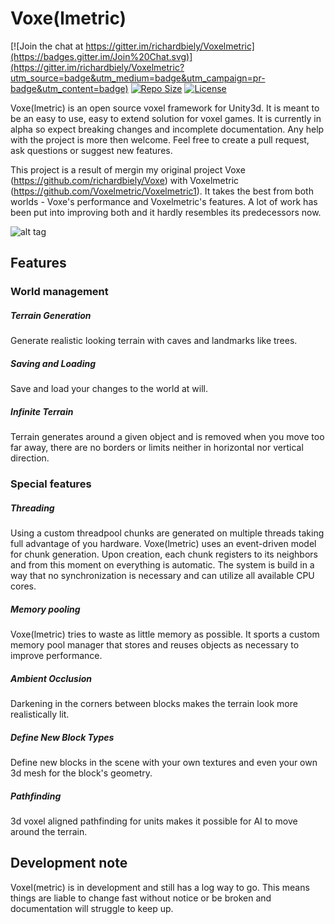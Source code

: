 # Voxe(lmetric)

[![Join the chat at https://gitter.im/richardbiely/Voxelmetric](https://badges.gitter.im/Join%20Chat.svg)](https://gitter.im/richardbiely/Voxelmetric?utm_source=badge&utm_medium=badge&utm_campaign=pr-badge&utm_content=badge)
[![Repo Size](https://reposs.herokuapp.com/?path=richardbiely/Voxelmetric)](https://github.com/richardbiely/Voxelmetric)
[![License](https://img.shields.io/badge/Licence-GNU-blue.svg)](https://github.com/richardbiely/Voxelmetric/blob/alpha_3/licence)

Voxe(lmetric) is an open source voxel framework for Unity3d. It is meant to be an easy to use, easy to extend solution for voxel games. It is currently in alpha so expect breaking changes and incomplete documentation. Any help with the project is more then welcome. Feel free to create a pull request, ask questions or suggest new features.

This project is a result of mergin my original project Voxe (https://github.com/richardbiely/Voxe) with Voxelmetric (https://github.com/Voxelmetric/Voxelmetric1). It takes the best from both worlds - Voxe's performance and Voxelmetric's features. A lot of work has been put into improving both and it hardly resembles its predecessors now.

![alt tag](https://github.com/richardbiely/Voxelmetric/blob/alpha_3/voxelmetric.jpg)

## Features

### World management

##### Terrain Generation
Generate realistic looking terrain with caves and landmarks like trees.

##### Saving and Loading
Save and load your changes to the world at will.

##### Infinite Terrain
Terrain generates around a given object and is removed when you move too far away, there are no borders or limits neither in horizontal nor vertical direction.

### Special features

##### Threading
Using a custom threadpool chunks are generated on multiple threads taking full advantage of you hardware. Voxe(lmetric) uses an event-driven model for chunk generation. Upon creation, each chunk registers to its neighbors and from this moment on everything is automatic. The system is build in a way that no synchronization is necessary and can utilize all available CPU cores.

##### Memory pooling
Voxe(lmetric) tries to waste as little memory as possible. It sports a custom memory pool manager that stores and reuses objects as necessary to improve performance.

##### Ambient Occlusion
Darkening in the corners between blocks makes the terrain look more realistically lit.

##### Define New Block Types
Define new blocks in the scene with your own textures and even your own 3d mesh for the block's geometry.

##### Pathfinding
3d voxel aligned pathfinding for units makes it possible for AI to move around the terrain.

## Development note
Voxel(metric) is in development and still has a log way to go. This means things are liable to change fast without notice or be broken and documentation will struggle to keep up.
